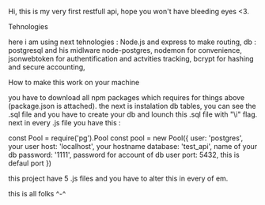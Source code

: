 Hi, this is my very first restfull api, hope you won't have bleeding eyes <3.

Tehnologies

here i am using next tehnologies : 
Node.js and express to make routing,
db : postgresql and his midlware node-postgres,
nodemon for convenience,
jsonwebtoken for authentification and actvities tracking,
bcrypt for hashing and secure accounting,

How to make this work on your machine 

you have to download all npm packages which requires for things above (package.json is attached).
the next is instalation db tables, you can see the .sql file and you have to create your db and lounch this .sql file with "\i" flag. 
next in every .js file you have this :

const Pool = require('pg').Pool
const pool = new Pool({
  user: 'postgres', your user 
  host: 'localhost', your hostname
  database: 'test_api', name of your db
  password: '1111', password for account of db user
  port: 5432, this is defaul port
})

this project have 5 .js files and you have to alter this in every of em.

this is all folks ^-^
